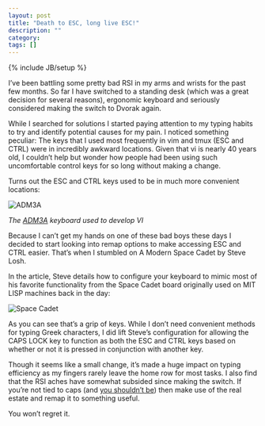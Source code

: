 ```yaml
---
layout: post
title: "Death to ESC, long live ESC!"
description: ""
category: 
tags: []
---
```

{% include JB/setup %}

I’ve been battling some pretty bad RSI in my arms and wrists for the past few
months. So far I have switched to a standing desk (which was a great decision
for several reasons), ergonomic keyboard and seriously considered making the
switch to Dvorak again.

While I searched for solutions I started paying attention to my typing habits
to try and identify potential causes for my pain. I noticed something peculiar:
The keys that I used most frequently in vim and tmux (ESC and CTRL) were in
incredibly awkward locations. Given that vi is nearly 40 years old, I couldn’t
help but wonder how people had been using such uncomfortable control keys for
so long without making a change.

Turns out the ESC and CTRL keys used to be in much more convenient locations:

![ADM3A](http://upload.wikimedia.org/wikipedia/commons/a/a0/KB_Terminal_ADM3A.svg)

*The [ADM3A](http://en.wikipedia.org/wiki/ADM-3A) keyboard used to develop VI*

Because I can’t get my hands on one of these bad boys these days I decided to
start looking into remap options to make accessing ESC and CTRL easier. That’s
when I stumbled on A Modern Space Cadet by Steve Losh.

In the article, Steve details how to configure your keyboard to mimic most of
his favorite functionality from the Space Cadet board originally used on MIT
LISP machines back in the day:

![Space Cadet](http://world.std.com/~jdostale/kbd/SpaceCadet1.jpeg)

As you can see that’s a grip of keys. While I don’t need convenient methods for
typing Greek characters, I did lift Steve’s configuration for allowing the CAPS
LOCK key to function as both the ESC and CTRL keys based on whether or not it
is pressed in conjunction with another key.

Though it seems like a small change, it’s made a huge impact on typing
efficiency as my fingers rarely leave the home row for most tasks. I also find
that the RSI aches have somewhat subsided since making the switch. If you’re
not tied to caps (and [you shouldn’t be](http://capsoff.org/history)) then
make use of the real estate and remap it to something useful.

You won’t regret it.
